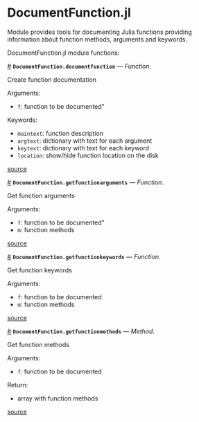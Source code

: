 
<a id='DocumentFunction.jl'></a>

<a id='DocumentFunction.jl-1'></a>

# DocumentFunction.jl


Module provides tools for documenting Julia functions providing information about function methods, arguments and keywords.


DocumentFunction.jl module functions:

<a id='DocumentFunction.documentfunction' href='#DocumentFunction.documentfunction'>#</a>
**`DocumentFunction.documentfunction`** &mdash; *Function*.



Create function documentation

Arguments:

  * `f`: function to be documented"

Keywords:

  * `maintext`: function description
  * `argtext`: dictionary with text for each argument
  * `keytext`: dictionary with text for each keyword
  * `location`: show/hide function location on the disk


<a target='_blank' href='https://github.com/madsjulia/DocumentFunction.jl/blob/a018a2f0cb210f3daa0e7e188f49233838b29466/src/DocumentFunction.jl#L108-L121' class='documenter-source'>source</a><br>

<a id='DocumentFunction.getfunctionarguments' href='#DocumentFunction.getfunctionarguments'>#</a>
**`DocumentFunction.getfunctionarguments`** &mdash; *Function*.



Get function arguments

Arguments:

  * `f`: function to be documented"
  * `m`: function methods


<a target='_blank' href='https://github.com/madsjulia/DocumentFunction.jl/blob/a018a2f0cb210f3daa0e7e188f49233838b29466/src/DocumentFunction.jl#L147-L154' class='documenter-source'>source</a><br>

<a id='DocumentFunction.getfunctionkeywords' href='#DocumentFunction.getfunctionkeywords'>#</a>
**`DocumentFunction.getfunctionkeywords`** &mdash; *Function*.



Get function keywords

Arguments:

  * `f`: function to be documented
  * `m`: function methods


<a target='_blank' href='https://github.com/madsjulia/DocumentFunction.jl/blob/a018a2f0cb210f3daa0e7e188f49233838b29466/src/DocumentFunction.jl#L178-L185' class='documenter-source'>source</a><br>

<a id='DocumentFunction.getfunctionmethods-Tuple{Function}' href='#DocumentFunction.getfunctionmethods-Tuple{Function}'>#</a>
**`DocumentFunction.getfunctionmethods`** &mdash; *Method*.



Get function methods

Arguments:

  * `f`: function to be documented

Return:

  * array with function methods


<a target='_blank' href='https://github.com/madsjulia/DocumentFunction.jl/blob/a018a2f0cb210f3daa0e7e188f49233838b29466/src/DocumentFunction.jl#L17-L27' class='documenter-source'>source</a><br>

